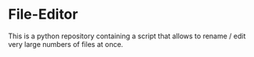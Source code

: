 # File-Editor
This is a python repository containing a script that allows to rename / edit very large numbers of files at once. 
